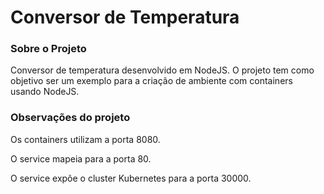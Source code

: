 # Conversor de Temperatura

### Sobre o Projeto
Conversor de temperatura desenvolvido em NodeJS. O projeto tem como objetivo ser um exemplo para a criação de ambiente com containers usando NodeJS.

### Observações do projeto
Os containers utilizam a porta 8080.

O service mapeia para a porta 80.

O service expõe o cluster Kubernetes para a porta 30000.
